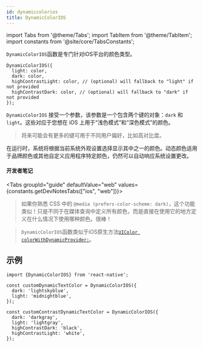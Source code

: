 ```yaml
---
id: dynamiccolorios
title: DynamicColorIOS
---
```


import Tabs from '@theme/Tabs'; import TabItem from '@theme/TabItem'; import constants from '@site/core/TabsConstants';

`DynamicColorIOS`函数是专门针对iOS平台的颜色类型。

```tsx
DynamicColorIOS({
  light: color,
  dark: color,
  highContrastLight: color, // (optional) will fallback to "light" if not provided
  highContrastDark: color, // (optional) will fallback to "dark" if not provided
});
```

`DynamicColorIOS` 接受一个参数，该参数是一个包含两个键的对象：`dark` 和 `light`。这些对应于您想在 iOS 上用于“浅色模式”和“深色模式”的颜色。

> 将来可能会有更多的键可用于不同用户偏好，比如高对比度。

在运行时，系统将根据当前系统外观设置选择显示其中之一的颜色。动态颜色适用于品牌颜色或其他自定义应用程序特定颜色，仍然可以自动响应系统设置更改。

#### 开发者笔记

<Tabs groupId="guide" defaultValue="web" values={constants.getDevNotesTabs(["ios", "web"])}>

<TabItem value="web">

> 如果你熟悉 CSS 中的 `@media (prefers-color-scheme: dark)`，这个功能类似！只是不同于在媒体查询中定义所有颜色，而是直接在使用它的地方定义在什么情况下使用哪种颜色。很棒！

</TabItem>
<TabItem value="ios">

> `DynamicColorIOS`函数类似于iOS原生方法[`UIColor colorWithDynamicProvider:`](https://developer.apple.com/documentation/uikit/uicolor/3238040-colorwithdynamicprovider)。

</TabItem>
</Tabs>

## 示例

```tsx
import {DynamicColorIOS} from 'react-native';

const customDynamicTextColor = DynamicColorIOS({
  dark: 'lightskyblue',
  light: 'midnightblue',
});

const customContrastDynamicTextColor = DynamicColorIOS({
  dark: 'darkgray',
  light: 'lightgray',
  highContrastDark: 'black',
  highContrastLight: 'white',
});
```
